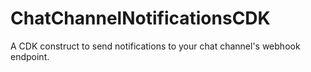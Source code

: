 # ChatChannelNotificationsCDK
A CDK construct to send notifications to your chat channel's webhook endpoint.

